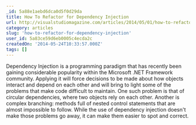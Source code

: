 ```yaml
---
_id: 5a88e1aebd6dca0d5f0d29da
title: How To Refactor for Dependency Injection
url: http://visualstudiomagazine.com/articles/2014/05/01/how-to-refactor-for-dependency-injection.aspx
category: articles
slug: 'how-to-refactor-for-dependency-injection'
user_id: 5a83ce59d6eb0005c4ecda2c
createdOn: '2014-05-24T10:33:57.000Z'
tags: []
---
```


Dependency Injection is a programming paradigm that has recently been gaining considerable popularity within the Microsoft .NET Framework community. Applying it will force decisions to be made about how objects interact and depend on each other and will bring to light some of the problems that make code difficult to maintain. One such problem is that of circular dependencies, where two objects rely on each other. Another is complex branching: methods full of nested control statements that are almost impossible to follow. While the use of dependency injection doesn't make those problems go away, it can make them easier to spot and correct.
